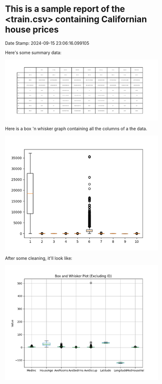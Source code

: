 
# This is a sample report of the <train.csv> containing Californian house prices
Date Stamp: 2024-09-15 23:06:16.099105

Here's some summary data:

![Summary Data](./fig/summary.png)

Here is a box 'n whisker graph containing all the columns of a the data.

![Box Plot 1](./fig/sample.png)


After some cleaning, it'll look like: 

![Box Plot 2](./fig/sample2.png)


